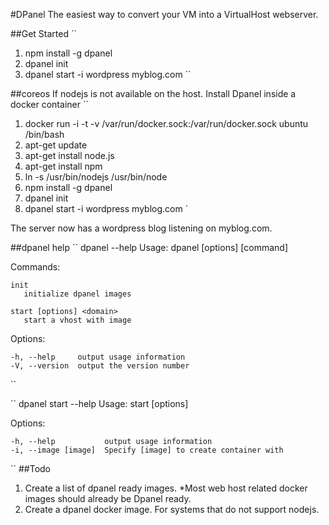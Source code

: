 #DPanel
The easiest way to convert your VM into a VirtualHost webserver.

##Get Started
``
1. npm install -g dpanel
2. dpanel init
3. dpanel start -i wordpress myblog.com
``

##coreos
If nodejs is not available on the host. Install Dpanel inside a docker container
``
1. docker run -i -t -v /var/run/docker.sock:/var/run/docker.sock ubuntu /bin/bash
2. apt-get update
3. apt-get install node.js
4. apt-get install npm
5. ln -s /usr/bin/nodejs /usr/bin/node
6. npm install -g dpanel
7. dpanel init
8. dpanel start -i wordpress myblog.com
`

The server now has a wordpress blog listening on myblog.com. 

##dpanel help
``
  dpanel --help
  Usage: dpanel [options] [command]

  Commands:

    init 
       initialize dpanel images
    
    start [options] <domain>
       start a vhost with image
    

  Options:

    -h, --help     output usage information
    -V, --version  output the version number
``

``
  dpanel start --help
  Usage: start [options] <domain>

  Options:

    -h, --help           output usage information
    -i, --image [image]  Specify [image] to create container with
``
##Todo

1. Create a list of dpanel ready images. *Most web host related docker images should already be Dpanel ready.
2. Create a dpanel docker image. For systems that do not support nodejs.